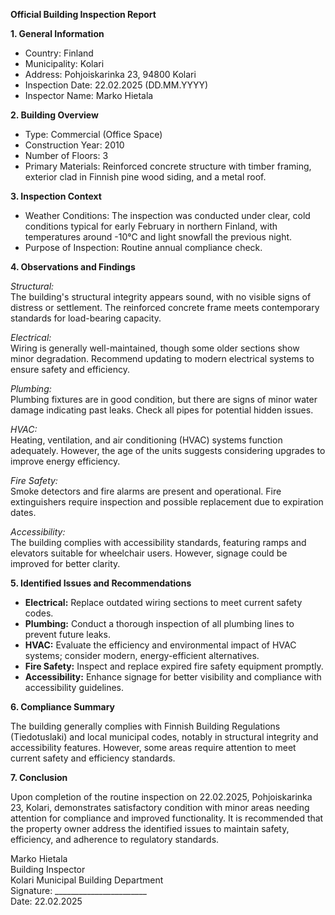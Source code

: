 **Official Building Inspection Report**

**1. General Information**

- Country: Finland
- Municipality: Kolari
- Address: Pohjoiskarinka 23, 94800 Kolari
- Inspection Date: 22.02.2025 (DD.MM.YYYY)
- Inspector Name: Marko Hietala

**2. Building Overview**

- Type: Commercial (Office Space)
- Construction Year: 2010
- Number of Floors: 3
- Primary Materials: Reinforced concrete structure with timber framing, exterior clad in Finnish pine wood siding, and a metal roof.

**3. Inspection Context**

- Weather Conditions: The inspection was conducted under clear, cold conditions typical for early February in northern Finland, with temperatures around -10°C and light snowfall the previous night.
- Purpose of Inspection: Routine annual compliance check.

**4. Observations and Findings**

*Structural:*  
The building's structural integrity appears sound, with no visible signs of distress or settlement. The reinforced concrete frame meets contemporary standards for load-bearing capacity.

*Electrical:*  
Wiring is generally well-maintained, though some older sections show minor degradation. Recommend updating to modern electrical systems to ensure safety and efficiency.

*Plumbing:*  
Plumbing fixtures are in good condition, but there are signs of minor water damage indicating past leaks. Check all pipes for potential hidden issues.

*HVAC:*  
Heating, ventilation, and air conditioning (HVAC) systems function adequately. However, the age of the units suggests considering upgrades to improve energy efficiency.

*Fire Safety:*  
Smoke detectors and fire alarms are present and operational. Fire extinguishers require inspection and possible replacement due to expiration dates.

*Accessibility:*  
The building complies with accessibility standards, featuring ramps and elevators suitable for wheelchair users. However, signage could be improved for better clarity.

**5. Identified Issues and Recommendations**

- **Electrical:** Replace outdated wiring sections to meet current safety codes.
- **Plumbing:** Conduct a thorough inspection of all plumbing lines to prevent future leaks.
- **HVAC:** Evaluate the efficiency and environmental impact of HVAC systems; consider modern, energy-efficient alternatives.
- **Fire Safety:** Inspect and replace expired fire safety equipment promptly.
- **Accessibility:** Enhance signage for better visibility and compliance with accessibility guidelines.

**6. Compliance Summary**

The building generally complies with Finnish Building Regulations (Tiedotuslaki) and local municipal codes, notably in structural integrity and accessibility features. However, some areas require attention to meet current safety and efficiency standards.

**7. Conclusion**

Upon completion of the routine inspection on 22.02.2025, Pohjoiskarinka 23, Kolari, demonstrates satisfactory condition with minor areas needing attention for compliance and improved functionality. It is recommended that the property owner address the identified issues to maintain safety, efficiency, and adherence to regulatory standards.

Marko Hietala  
Building Inspector  
Kolari Municipal Building Department  
Signature: _______________________  
Date: 22.02.2025